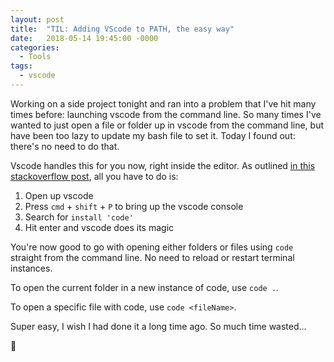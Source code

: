 ```yaml
---
layout: post
title:  "TIL: Adding VScode to PATH, the easy way"
date:   2018-05-14 19:45:00 -0000
categories:
  - Tools
tags:
  - vscode
---
```

Working on a side project tonight and ran into a problem that I've hit many times before: launching vscode from the command line. So many times I've wanted to just open a file or folder up in vscode from the command line, but have been too lazy to update my bash file to set it. Today I found out: there's no need to do that.

Vscode handles this for you now, right inside the editor. As outlined [in this stackoverflow post](https://stackoverflow.com/a/36882426/7595951), all you have to do is:

1. Open up vscode
2. Press `cmd` + `shift` + `P` to bring up the vscode console
3. Search for `install 'code'`
4. Hit enter and vscode does its magic

You're now good to go with opening either folders or files using `code` straight from the command line. No need to reload or restart terminal instances.

To open the current folder in a new instance of code, use `code .`.

To open a specific file with code, use `code <fileName>`.

Super easy, I wish I had done it a long time ago. So much time wasted...

💚